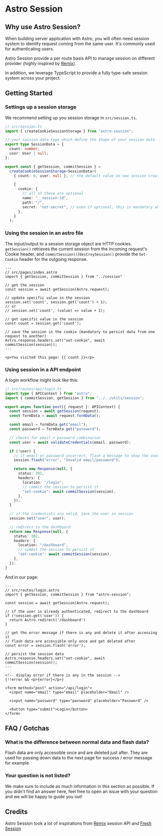 # Astro Session

## Why use Astro Session?

When building server application with Astro, you will often need session system to identify request coming from the same user. It's commonly used for authenticating users.

Astro Session provide a per route basis API to manage session on different provider (highly inspired by [Remix](https://remix.run/)).

In addition, we leverage TypeScript to provide a fully type-safe session system across your project.

## Getting Started

### Settings up a session storage

We recommend setting up you session storage in `src/session.ts`.

```ts
// src/session.ts
import { createCookieSessionStorage } from "astro-session";

// your session data type which define the shape of your session data
export type SessionData = {
  count: number;
  user: User | null;
};

export const { getSession, commitSession } =
  createCookieSessionStorage<SessionData>(
    { count: 0, user: null }, // the default value on new session created, this must match your SessionData

    {
      cookie: {
        // all of these are optional
        name: "__session-id",
        path: "/",
        secret: "not-secret", // even if optional, this is mandatory when passing your app in production
      },
    }
  );
```

### Using the session in an astro file

The input/output to a session storage object are HTTP cookies. `getSession()` retrieves the current session from the incoming request's Cookie header, and `commitSession()`/`destroySession()` provide the `Set-Cookie` header for the outgoing response.

```astro
---
// src/pages/index.astro
import { getSession, commitSession } from "../session"

// get the session
const session = await getSession(Astro.request);

// update specific value in the session
session.set('count', session.get('count') + 1);
// or
// session.set('count', (value) => value + 1);

// get specific value in the session
const count = session.get('count');

// save the session in the cookie (mandatory to persist data from one request to another)
Astro.response.headers.set("set-cookie", await commitSession(session));
---

<p>You visited this page: {{ count }}</p>
```

### Using session in a API endpoint

A login workflow might look like this:

```ts
// src/routes/api/login.ts
import type { APIContext } from "astro";
import { commitSession, getSession } from "../../utils/session";

export async function post({ request }: APIContext) {
  const session = await getSession(request);
  const formData = await request.formData();

  const email = formData.get("email");
  const password = formData.get("password");

  // checks for email + password combinaison
  const user = await validateCredentials(email, password);

  if (!user) {
    // if email or password incorrect, flash a message to show the user what is the error
    session.flash("error", "Invalid email/password");

    return new Response(null, {
      status: 302,
      headers: {
        location: "/login",
        // commit the session to persist it
        "set-cookie": await commitSession(session),
      },
    });
  }

  // if the credentials are valid, save the user in session
  session.set("user", user);

  // redirect to the dashboard
  return new Response(null, {
    status: 302,
    headers: {
      location: "/dashboard",
      // commit the session to persist it
      "set-cookie": await commitSession(session),
    },
  });
}
```

And in our page:

```astro
---
// src/routes/login.astro
import { getSession, commitSession } from "astro-session";

const session = await getSession(Astro.request);

// if the user is already authenticated, redirect to the dashboard
if (!session.get('user')) {
  return Astro.redirect('/dashboard')
}

// get the error message if there is any and delete it after accessing it
// flash data are accessible only once and get deleted after
const error = session.flash('error');

// persist the session data
Astro.response.headers.set("set-cookie", await commitSession(session));
---

<!-- display error if there is any in the session -->
{!!error && <p>{error}</p>}

<form method="post" action="/api/login">
  <input name="email" type="email" placeholder="Email" />

  <input name="password" type="password" placeholder="Password" />

  <button type="submit">Login</button>
</form>
```

## FAQ / Gotchas

### What is the difference between normal data and flash data?

Flash data are only accessible once and are deleted just after. They are used for passing down data to the next page for success / error message for example.

### Your question is not listed?

We make sure to include as much information in this section as possible. If you didn't find an answer here, feel free to open an issue with your question and we will be happy to guide you out!

## Credits

Astro Session took a lot of inspirations from [Remix](https://remix.run/) session API and [Fresh Session](https://github.com/xstevenyung/fresh-session)

